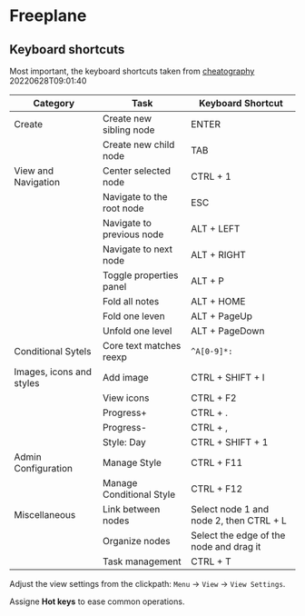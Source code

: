 # Freeplane

## Keyboard shortcuts

Most important, the keyboard shortcuts taken from [cheatography](https://cheatography.com/arunkumaranand/cheat-sheets/freeplane/pdf_bw/) 20220628T09:01:40

| Category | Task | Keyboard Shortcut |
| --- | --- | --- |
| Create | Create new sibling node | ENTER |
| | Create new child node | TAB |
| View and Navigation | Center selected node | CTRL + 1 |
| | Navigate to the root node | ESC |
| | Navigate to previous node | ALT + LEFT |
| | Navigate to next node | ALT + RIGHT |
| | Toggle properties panel | ALT + P |
| | Fold all notes | ALT + HOME |
| | Fold one leven | ALT + PageUp |
| | Unfold one level | ALT + PageDown |
| Conditional Sytels | Core text matches reexp | `^A[0-9]*:` |
| Images, icons and styles | Add image | CTRL + SHIFT + I |
| | View icons | CTRL + F2 |
| | Progress+ | CTRL + . |
| | Progress- | CTRL + , |
| | Style: Day | CTRL + SHIFT + 1 |
| Admin Configuration | Manage Style | CTRL + F11 |
| | Manage Conditional Style | CTRL + F12 |
| Miscellaneous | Link between nodes | Select node 1 and node 2, then CTRL + L |
| | Organize nodes | Select the edge of the node and drag it |
| | Task management | CTRL + T |

Adjust the view settings from the clickpath: `Menu` -> `View` -> `View Settings`.

Assigne **Hot keys** to ease common operations.

